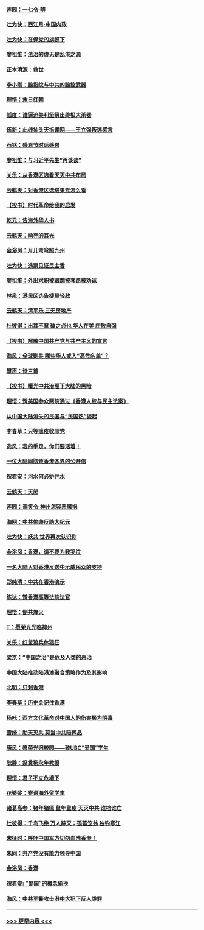 #### [莲园：一七令‧辨](../pages/nsc993/n11692558.md?t=12020111) 
#### [吐为快：西江月·中国内政](../pages/nsc993/n11692071.md?t=12020111) 
#### [吐为快：在保党的旗帜下](../pages/nsc993/n11691188.md?t=12020111) 
#### [廖祖笙：法治的虚无是乱港之源](../pages/nsc993/n11690605.md?t=12020111) 
#### [正本清源：救世](../pages/nsc993/n11689134.md?t=12020111) 
#### [李小刚：脑指纹与中共的脑控武器](../pages/nsc993/n11688900.md?t=12020111) 
#### [理悟：末日红朝](../pages/nsc993/n11688829.md?t=12020111) 
#### [弧度：谁逼迫美利坚祭出终极大杀器](../pages/nsc993/n11688735.md?t=12020111) 
#### [伍新：此线抽头天拆谍网——王立强叛逃感言](../pages/nsc993/n11687981.md?t=12020111) 
#### [石铭：感恩节时话感恩](../pages/nsc993/n11687568.md?t=12020111) 
#### [廖祖笙：与习近平先生“再谈谈”](../pages/nsc993/n11687005.md?t=12020111) 
#### [关乐：从香港区选看天灭中共布局](../pages/nsc993/n11686647.md?t=12020111) 
#### [云鹤天：对香港区选结果党怎么看](../pages/nsc993/n11686216.md?t=12020111) 
#### [【投书】时代革命给我的启发](../pages/nsc993/n11684287.md?t=12020111) 
#### [乾元：告海外华人书](../pages/nsc993/n11684044.md?t=12020111) 
#### [云鹤天：响亮的耳光](../pages/nsc993/n11684254.md?t=12020111) 
#### [金浴凤：月儿弯弯照九州](../pages/nsc993/n11684231.md?t=12020111) 
#### [吐为快：选票见证民主香](../pages/nsc993/n11684206.md?t=12020111) 
#### [廖祖笙：外出求职被跟踪被套路被劝返](../pages/nsc993/n11683874.md?t=12020111) 
#### [林泉：港民区选告捷莫轻敌](../pages/nsc993/n11683930.md?t=12020111) 
#### [云鹤天：清平乐 三无房地产](../pages/nsc993/n11681521.md?t=12020111) 
#### [杜彼得：出其不意 破之必也 华人在美 庄敬自强](../pages/nsc993/n11679554.md?t=12020111) 
#### [【投书】解散中国共产党与共产主义的宣言](../pages/nsc993/n11679177.md?t=12020111) 
#### [海风：全球剿共 哪些华人或入“高危名单”？](../pages/nsc993/n11678617.md?t=12020111) 
#### [慧声：诗三首](../pages/nsc993/n11678848.md?t=12020111) 
#### [【投书】曝光中共治理下大陆的黑暗](../pages/nsc993/n11678674.md?t=12020111) 
#### [理悟：贺美国参众两院通过《香港人权与民主法案》](../pages/nsc993/n11678104.md?t=12020111) 
#### [从中国大陆消失的民国与“民国热”谈起](../pages/nsc993/n11678075.md?t=12020111) 
#### [李春草：只等瘟疫收邪党](../pages/nsc993/n11677308.md?t=12020111) 
#### [逸风：我的手足，你们要活着！](../pages/nsc993/n11676352.md?t=12020111) 
#### [一位大陆同胞致香港各界的公开信](../pages/nsc993/n11675761.md?t=12020111) 
#### [祝君安：河水何必妒井水](../pages/nsc993/n11675746.md?t=12020111) 
#### [云鹤天：天怒](../pages/nsc993/n11675718.md?t=12020111) 
#### [莲园：调笑令‧神州怎容恶魔祸](../pages/nsc993/n11675648.md?t=12020111) 
#### [海网：中共偷袭反助大纪元](../pages/nsc993/n11673515.md?t=12020111) 
#### [吐为快：妖共 世界再次认识你](../pages/nsc993/n11673506.md?t=12020111) 
#### [金浴凤：香港，请不要为我哭泣](../pages/nsc993/n11673248.md?t=12020111) 
#### [一名大陆人对香港反送中示威民众的支持](../pages/nsc993/n11672615.md?t=12020111) 
#### [郑纯清：中共在香港演示](../pages/nsc993/n11670539.md?t=12020111) 
#### [陈达：赞香港高等法院法官](../pages/nsc993/n11669542.md?t=12020111) 
#### [理悟：倒共烽火](../pages/nsc993/n11668844.md?t=12020111) 
#### [T：愿荣光光临神州](../pages/nsc993/n11668421.md?t=12020111) 
#### [关乐：红鼠狼兵休猖狂](../pages/nsc993/n11668378.md?t=12020111) 
#### [梁京：“中国之治”是危及人类的恶治](../pages/nsc993/n11668328.md?t=12020111) 
#### [中国大陆推动陆港澳融合策略作为及其影响](../pages/nsc993/n11668157.md?t=12020111) 
#### [北明：只剩香港](../pages/nsc993/n11668002.md?t=12020111) 
#### [李春草：历史会记住香港](../pages/nsc993/n11667927.md?t=12020111) 
#### [杨吒：西方文化革命对中国人的伤害极为阴毒](../pages/nsc993/n11664521.md?t=12020111) 
#### [雪绮：助天灭共 莫当中共陪葬品](../pages/nsc993/n11662650.md?t=12020111) 
#### [唐风：愿荣光归校园——致UBC“爱国”学生](../pages/nsc993/n11662194.md?t=12020111) 
#### [耿静：祭奠杨永年教授](../pages/nsc993/n11662514.md?t=12020111) 
#### [理悟：君子不立危墙下](../pages/nsc993/n11662172.md?t=12020111) 
#### [花婆娑：寄语海外留学生](../pages/nsc993/n11662121.md?t=12020111) 
#### [诸葛高参：猪年猪瘟 鼠年鼠疫 天灭中共 谁挡谁亡](../pages/nsc993/n11661980.md?t=12020111) 
#### [杜彼得：千鸟飞绝 万人踪灭；孤蓑笠翁 独钓寒江](../pages/nsc993/n11661170.md?t=12020111) 
#### [宋征时：呼吁中国军方切勿血洗香港！](../pages/nsc993/n11415318.md?t=12020111) 
#### [朱同：共产党没有能力领导中国](../pages/nsc993/n11660421.md?t=12020111) 
#### [金浴凤：香港](../pages/nsc993/n11660419.md?t=12020111) 
#### [祝君安: “爱国”的概念偷换](../pages/nsc993/n11659706.md?t=12020111) 
#### [海风：中共军警攻击港中大犯下反人类罪](../pages/nsc993/n11659632.md?t=12020111) 

----
#### [ >>> 更早内容 <<< ](../indexes/nsc993-earlier.md)
